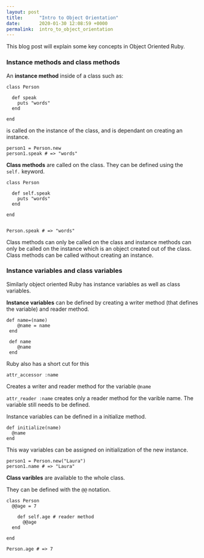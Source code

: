 ```yaml
---
layout: post
title:      "Intro to Object Orientation"
date:       2020-01-30 12:08:59 +0000
permalink:  intro_to_object_orientation
---
```



This blog post will explain some key concepts in Object Oriented Ruby.

### Instance methods and class methods

An **instance method** inside of a class such as:

```
class Person

  def speak
    puts "words"
  end

end
```

is called on the instance of the class, and is dependant on creating an instance. 

```
person1 = Person.new
person1.speak # => "words"
```

**Class methods** are called on the class. They can be defined using the ` self.` keyword. 


```
class Person

  def self.speak
    puts "words"
  end

end


Person.speak # => "words"
```

Class methods can only be called on the class and instance methods can only be called on the instance which is an object created out of the class. Class methods can be called without creating an instance. 

### Instance variables and class variables

Similarly object oriented Ruby has instance variables as well as class variables.

**Instance variables** can be defined by creating a writer method (that defines the variable) and reader method.

```
def name=(name)
    @name = name
 end
 
 def name
    @name
 end
```

Ruby also has a short cut for this

`attr_accessor :name`

Creates a writer and reader method for the variable `@name`

`attr_reader :name` creates only a reader method for the varible name. The variable still needs to be defined.

Instance variables can be defined in a initialize method.

```
def initialize(name)
  @name
end
```

This way variables can be assigned on initialization of the new instance.

```
person1 = Person.new("Laura")
person1.name # => "Laura"
```

**Class varibles** are available to the whole class.

They can be defined with the `@@` notation.

```
class Person 
  @@age = 7
	
	def self.age # reader method
	  @@age
  end

end

Person.age # => 7
```
